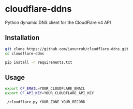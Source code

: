 # cloudflare-ddns

Python dynamic DNS client for the CloudFlare v4 API

## Installation

```bash
git clone https://github.com/ianunruh/cloudflare-ddns.git
cd cloudflare-ddns

pip install -r requirements.txt
```

## Usage

```bash
export CF_EMAIL=YOUR_CLOUDFLARE_EMAIL
export CF_API_KEY=YOUR_CLOUDFLARE_API_KEY

./cloudflare.py YOUR_ZONE YOUR_RECORD
```
